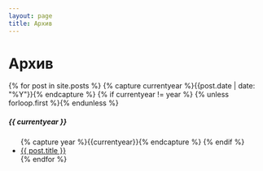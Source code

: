 ```yaml
---
layout: page
title: Архив
---
```


<div class="page-content wc-container">
  <div class="post">
    <h1>Архив</h1>  
    {% for post in site.posts %}
      {% capture currentyear %}{{post.date | date: "%Y"}}{% endcapture %}
        {% if currentyear != year %}
          {% unless forloop.first %}</ul>{% endunless %}
            <h5>{{ currentyear }}</h5>
              <ul class="posts">
            {% capture year %}{{currentyear}}{% endcapture %} 
          {% endif %}
        <li><a href="{{ post.url | relative_url }}">{{ post.title }}</a></li>
    {% endfor %}
  </div>
</div>
